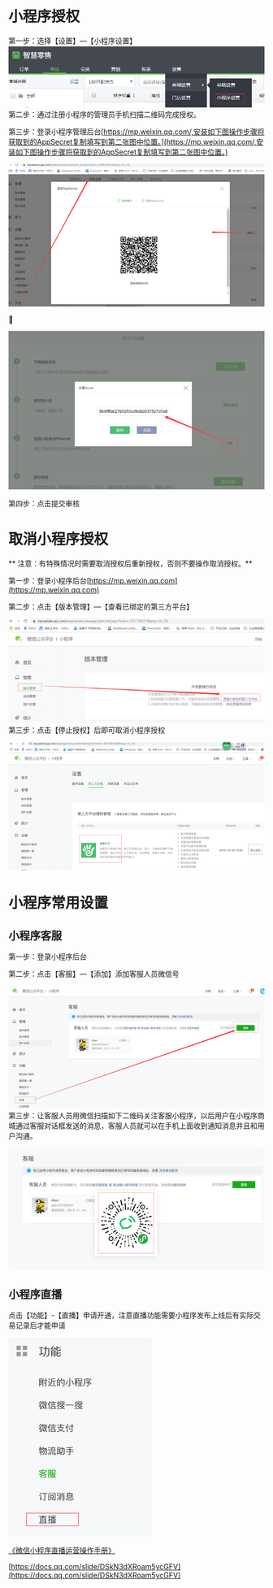 # 小程序授权

第一步：选择【设置】—【小程序设置】![](/assets/import20208201747.png) 第二步：通过注册小程序的管理员手机扫描二维码完成授权。

第三步：登录小程序管理后台[https://mp.weixin.qq.com/,安装如下图操作步骤将获取到的AppSecret复制填写到第二张图中位置。](https://mp.weixin.qq.com/,安装如下图操作步骤将获取到的AppSecret复制填写到第二张图中位置。)

![](/assets/import20208201749.png)



![](/assets/import20208201750.png)

第四步：点击提交审核

# 取消小程序授权

** 注意：有特殊情况时需要取消授权后重新授权，否则不要操作取消授权。**

第一步：登录小程序后台[https://mp.weixin.qq.com](https://mp.weixin.qq.com)

第二步：点击【版本管理】—【查看已绑定的第三方平台】

![](/assets/import20208201753.png)  
 第三步：点击【停止授权】后即可取消小程序授权

![](/assets/import20208201754.png)

# 小程序常用设置

## 小程序客服

第一步：登录小程序后台

第二步：点击【客服】—【添加】添加客服人员微信号

![](/assets/import20208201759.png)  
 第三步：让客服人员用微信扫描如下二维码关注客服小程序，以后用户在小程序商城通过客服对话框发送的消息，客服人员就可以在手机上面收到通知消息并且和用户沟通。

![](/assets/import20208201800.png)

## 小程序直播

点击【功能】-【直播】申请开通，注意直播功能需要小程序发布上线后有实际交易记录后才能申请

![](/assets/import20208201803.png)

[《微信小程序直播运营操作手册》](https://docs.qq.com/slide/DSkN3dXRoam5ycGFV)

[https://docs.qq.com/slide/DSkN3dXRoam5ycGFV](https://docs.qq.com/slide/DSkN3dXRoam5ycGFV)

